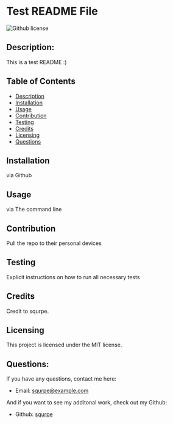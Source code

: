 # Test README File

   ![Github license](https://img.shields.io/badge/License-MIT-blue)

  ## Description:
  This is a test README :)

  ## Table of Contents 
  - [Description](#description)
  - [Installation](#installation)
  - [Usage](#usage)
  - [Contribution](#contribution)
  - [Testing](#testing)
  - [Credits](#credits)
  - [Licensing](#licensing)
  - [Questions](#questions)

  ## Installation
  via Github

  ## Usage
  via The command line

  ## Contribution
  Pull the repo to their personal devices

  ## Testing
  Explicit instructions on how to run all necessary tests

  ## Credits
  Credit to squrpe.

  ## Licensing
  This project is licensed under the MIT license.

  ## Questions:
  If you have any questions, contact me here:
  - Email: squrpe@example.com

  And if you want to see my additonal work, check out my Github:
  - Github: [squrpe](https://github.com/squrpe)


